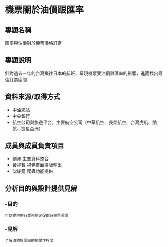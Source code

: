 # 機票關於油價跟匯率

## 專題名稱
  匯率與油價對於機票價格訂定
  
## 專題說明
  針對過去一年的台灣飛往日本的航班，呈現機票受油價與匯率的影響，進而找出最佳訂票區間
  
## 資料來源/取得方式
  - 中油網站
  - 中央銀行
  - 航空公司與旅遊平台，主要航空公司（中華航空、長榮航空、台灣虎航、酷航、捷星亞洲）

## 成員與成員負責項目
  - 劉澤 主要資料整合
  - 黃祥智 視覺畫面排版輸出
  - 沈峻霆 爬蟲功能提供

## 分析目的與設計提供見解
  ### -目的
    可以提供旅行業務制定促銷時機票區間

  ### -見解
    了解油價於匯率的相關性程度
